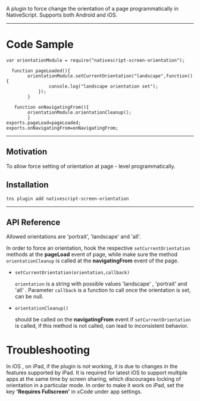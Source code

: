 

A plugin to force change the orientation of a page programmatically in NativeScript. Supports both Android and iOS.

---------------------------

Code Sample
===========

   

    var orientationModule = require("nativescript-screen-orientation");
        
      function pageLoaded(){
            orientationModule.setCurrentOrientation("landscape",function(){
                    console.log("landscape orientation set");
                });
            }
           
       function onNavigatingFrom(){
            orientationModule.orientationCleanup();
            }
    exports.pageLoad=pageLoaded;
    exports.onNavigatingFrom=onNavigatingFrom;


----------


Motivation
-------------
 To allow force setting of orientation at  page - level programmatically.



Installation
-------------------

    tns plugin add nativescript-screen-orientation

----------


API Reference
-------------
Allowed orientations are 'portrait', 'landscape' and 'all'.

In order to force an orientation, hook the respective `setCurrentOrientation`  methods at the **pageLoad** event of page, while make sure the method `orientationCleanup` is called at the **navigatingFrom** event of the page.

 

 - `setCurrentOrientation(orientation,callback)`

      
      `orientation` is a string with possible values 'landscape' , 'portrait' and  'all' . Parameter `callback`  is a function to call once the orientation is set, can be null.

 - `orientationCleanup()`

      should be called on the **navigatingFrom** event if `setCurrentOrientation` is called, if this method is not called, can lead to inconsistent behavior.
          

Troubleshooting
=============

In iOS , on iPad, if the plugin is not working, it is due to changes in the features supported by iPad. It is required for latest iOS to support multiple apps at the same time by screen sharing, which discourages locking of orientation in a particular mode. In order to make it work on iPad, set the key **'Requires Fullscreen'** in xCode under app settings.